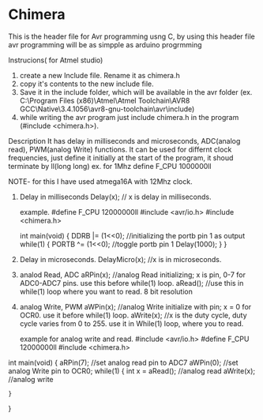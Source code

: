 # Chimera
This is the header file for Avr programming usng C, by using this header file avr programming will be as simpple as arduino progrmming

 Instrucions( for Atmel studio)
1. create a new Include file. Rename it as chimera.h
2. copy it's contents to the new include file.
3. Save  it in the include folder, which will be available in the avr folder
  (ex. C:\Program Files (x86)\Atmel\Atmel Toolchain\AVR8 GCC\Native\3.4.1056\avr8-gnu-toolchain\avr\include)
4. while writing the avr program just include chimera.h in the program (#include <chimera.h>). 

  Description
It has delay in milliseconds and microseconds, ADC(analog read), PWM(analog Write) functions.
It can be used for differnt clock frequencies, just define it initially at the start of the program, it shoud terminate by ll(long long)
 ex. for 1Mhz define F_CPU 1000000ll 

NOTE- for this I have used atmega16A with 12Mhz clock.
1. Delay in milliseconds
   Delay(x);  // x is delay in milliseconds.
   
   example.
    #define F_CPU 12000000ll
    #include <avr/io.h>
    #include <chimera.h>

    int main(void)
    {
    	DDRB |= (1<<0);   //initializing the portb pin 1 as output
      while(1)
      {
		   PORTB ^= (1<<0);   //toggle portb pin 1
		   Delay(1000);
		  }
    }
  
2. Delay in microseconds.
   DelayMicro(x);   //x is in microseconds.
   
3. analod Read, ADC
   aRPin(x);  //analog Read initializing; x is pin, 0-7 for  ADC0-ADC7 pins. use this before while(1) loop.
   aRead();   //use this in while(1) loop where you want to read. 8 bit resolution
   
4. analog Write, PWM
   aWPin(x);  //analog Write initialize with pin; x = 0 for OCR0. use it before while(1) loop.
   aWrite(x);  //x is the duty cycle, duty cycle varies from 0 to 255. use it in While(1) loop, where you to read.
   
   example for analog write and read.
#include <avr/io.h>
#define F_CPU 12000000ll
#include <chimera.h>

int main(void)
{
	aRPin(7);                      //set analog read pin to ADC7
	aWPin(0);                  //set analog Write pin to OCR0;
    while(1)
    {
		int x = aRead();          //analog read
		aWrite(x);               //analog write 
		
    }
}
   
   
